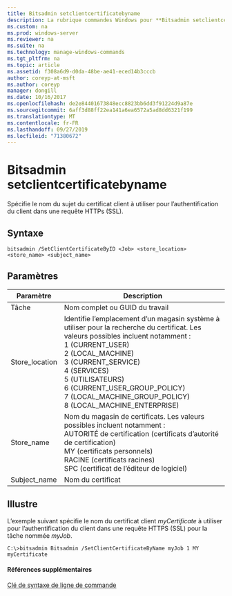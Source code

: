 ```yaml
---
title: Bitsadmin setclientcertificatebyname
description: La rubrique commandes Windows pour **Bitsadmin setclientcertificatebyname** -spécifie le nom du sujet du certificat client à utiliser pour l’authentification du client dans une requête HTTPS (SSL).
ms.custom: na
ms.prod: windows-server
ms.reviewer: na
ms.suite: na
ms.technology: manage-windows-commands
ms.tgt_pltfrm: na
ms.topic: article
ms.assetid: f308a6d9-d0da-48be-ae41-eced14b3cccb
author: coreyp-at-msft
ms.author: coreyp
manager: dongill
ms.date: 10/16/2017
ms.openlocfilehash: de2e84401673848ecc8823bb6dd3f91224d9a87e
ms.sourcegitcommit: 6aff3d88ff22ea141a6ea6572a5ad8dd6321f199
ms.translationtype: MT
ms.contentlocale: fr-FR
ms.lasthandoff: 09/27/2019
ms.locfileid: "71380672"
---
```

# <a name="bitsadmin-setclientcertificatebyname"></a>Bitsadmin setclientcertificatebyname



Spécifie le nom du sujet du certificat client à utiliser pour l’authentification du client dans une requête HTTPs (SSL).

## <a name="syntax"></a>Syntaxe

```
bitsadmin /SetClientCertificateByID <Job> <store_location> <store_name> <subject_name>
```

## <a name="parameters"></a>Paramètres

|Paramètre|Description|
|---------|-----------|
|Tâche|Nom complet ou GUID du travail|
|Store_location|Identifie l’emplacement d’un magasin système à utiliser pour la recherche du certificat. Les valeurs possibles incluent notamment :</br>1 (CURRENT_USER)</br>2 (LOCAL_MACHINE)</br>3 (CURRENT_SERVICE)</br>4 (SERVICES)</br>5 (UTILISATEURS)</br>6 (CURRENT_USER_GROUP_POLICY)</br>7 (LOCAL_MACHINE_GROUP_POLICY)</br>8 (LOCAL_MACHINE_ENTERPRISE)|
|Store_name|Nom du magasin de certificats. Les valeurs possibles incluent notamment :</br>AUTORITÉ de certification (certificats d’autorité de certification)</br>MY (certificats personnels)</br>RACINE (certificats racines)</br>SPC (certificat de l’éditeur de logiciel)|
|Subject_name|Nom du certificat|

## <a name="BKMK_examples"></a>Illustre

L’exemple suivant spécifie le nom du certificat client *myCertificate* à utiliser pour l’authentification du client dans une requête HTTPS (SSL) pour la tâche nommée *myJob*.
```
C:\>bitsadmin Bitsadmin /SetClientCertificateByName myJob 1 MY myCertificate 
```

#### <a name="additional-references"></a>Références supplémentaires

[Clé de syntaxe de ligne de commande](command-line-syntax-key.md)